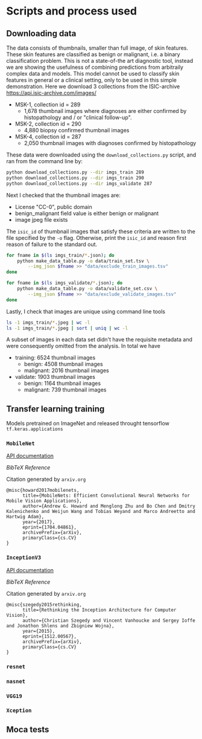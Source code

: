 # Scripts and process used


## Downloading data

The data consists of thumbnails, smaller than full image,
of skin features.  These skin features are classified as
benign or malignant, i.e. a binary classification problem.
This is not a state-of-the art diagnostic tool,
instead we are showing the usefulness of combining predictions
from arbitraily complex data and models.  This model cannot
be used to classify skin features in general or a 
clinical setting, only to be
used in this simple demonstration.
Here we download 3 collections from the ISIC-archive
https://api.isic-archive.com/images/

* MSK-1, collection id = 289
    - 1,678 thumbnail images where diagnoses are either
        confirmed by histopathology and / or "clinical follow-up".
* MSK-2, collection id = 290
    - 4,880 biopsy confirmed thumbnail images
* MSK-4, collection id = 287
    - 2,050 thumbnail images with diagnoses confirmed by histopathology

These data were downloaded using the `download_collections.py` script,
and ran from the command line by:

```bash
python download_collections.py --dir imgs_train 289
python download_collections.py --dir imgs_train 290
python download_collections.py --dir imgs_validate 287
```

Next I checked that the thumbnail images are:

* License "CC-0", public domain
* benign_malignant field value is either benign or malignant
* image jpeg file exists

The `isic_id` of thumbnail images that satisfy these criteria
are written to the file specified by the `-o` flag.  Otherwise,
print the `isic_id` and reason first reason of failure to the
standard out.

```bash
for fname in $(ls imgs_train/*.json); do
    python make_data_table.py -o data/train_set.tsv \
        --img_json $fname >> "data/exclude_train_images.tsv"
done

for fname in $(ls imgs_validate/*.json); do
    python make_data_table.py -o data/validate_set.csv \
        --img_json $fname >> "data/exclude_validate_images.tsv"
done
```

Lastly, I check that images are unique using command
line tools

```bash
ls -1 imgs_train/*.jpeg | wc -l
ls -1 imgs_train/*.jpeg | sort | uniq | wc -l
```

A subset of images in each data set didn't have the requisite
metadata and were consequently omitted from the analysis.  In total
we have

* training: 6524 thumbnail images
    - benign: 4508 thumbnail images
    - malignant: 2016 thumbnail images
* validate: 1903 thumbnail images
    - benign: 1164 thumbnail images
    - malignant: 739 thumbnail images


## Transfer learning training

Models pretrained on ImageNet and released throught
tensorflow `tf.keras.applications`

### `MobileNet`

[API documentation](https://www.tensorflow.org/api_docs/python/tf/keras/applications/mobilenet/MobileNet)


*BibTeX Reference*

Citation generated by `arxiv.org`

```
@misc{howard2017mobilenets,
      title={MobileNets: Efficient Convolutional Neural Networks for Mobile Vision Applications}, 
      author={Andrew G. Howard and Menglong Zhu and Bo Chen and Dmitry Kalenichenko and Weijun Wang and Tobias Weyand and Marco Andreetto and Hartwig Adam},
      year={2017},
      eprint={1704.04861},
      archivePrefix={arXiv},
      primaryClass={cs.CV}
}
```


### `InceptionV3`

[API documentation](https://www.tensorflow.org/api_docs/python/tf/keras/applications/inception_v3/InceptionV3)

*BibTeX Reference*

Citation generated by `arxiv.org`

```
@misc{szegedy2015rethinking,
      title={Rethinking the Inception Architecture for Computer Vision}, 
      author={Christian Szegedy and Vincent Vanhoucke and Sergey Ioffe and Jonathon Shlens and Zbigniew Wojna},
      year={2015},
      eprint={1512.00567},
      archivePrefix={arXiv},
      primaryClass={cs.CV}
}
```

### `resnet`

### `nasnet`

### `VGG19`

### `Xception`

## Moca tests

